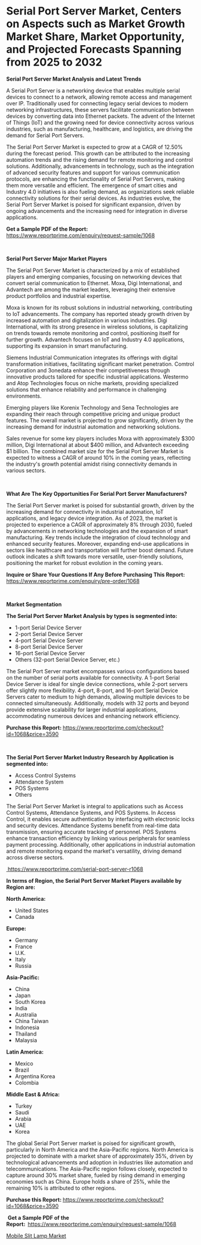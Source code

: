 <p><h1>Serial Port Server Market, Centers on Aspects such as Market Growth Market Share, Market Opportunity, and Projected Forecasts Spanning from 2025 to 2032</h1></p><p><strong>Serial Port Server Market Analysis and Latest Trends</strong></p>
<p><p>A Serial Port Server is a networking device that enables multiple serial devices to connect to a network, allowing remote access and management over IP. Traditionally used for connecting legacy serial devices to modern networking infrastructures, these servers facilitate communication between devices by converting data into Ethernet packets. The advent of the Internet of Things (IoT) and the growing need for device connectivity across various industries, such as manufacturing, healthcare, and logistics, are driving the demand for Serial Port Servers.</p><p>The Serial Port Server Market is expected to grow at a CAGR of 12.50% during the forecast period. This growth can be attributed to the increasing automation trends and the rising demand for remote monitoring and control solutions. Additionally, advancements in technology, such as the integration of advanced security features and support for various communication protocols, are enhancing the functionality of Serial Port Servers, making them more versatile and efficient. The emergence of smart cities and Industry 4.0 initiatives is also fueling demand, as organizations seek reliable connectivity solutions for their serial devices. As industries evolve, the Serial Port Server Market is poised for significant expansion, driven by ongoing advancements and the increasing need for integration in diverse applications.</p></p>
<p><strong>Get a Sample PDF of the Report:&nbsp;</strong> <a href="https://www.reportprime.com/enquiry/request-sample/1068?utm_campaign=2287&utm_medium=2&utm_source=Github&utm_content=ia&utm_term=18032025&utm_id=serial-port-server">https://www.reportprime.com/enquiry/request-sample/1068</a></p>
<p>&nbsp;</p>
<p><strong>Serial Port Server Major Market Players</strong></p>
<p><p>The Serial Port Server Market is characterized by a mix of established players and emerging companies, focusing on networking devices that convert serial communication to Ethernet. Moxa, Digi International, and Advantech are among the market leaders, leveraging their extensive product portfolios and industrial expertise.</p><p>Moxa is known for its robust solutions in industrial networking, contributing to IoT advancements. The company has reported steady growth driven by increased automation and digitalization in various industries. Digi International, with its strong presence in wireless solutions, is capitalizing on trends towards remote monitoring and control, positioning itself for further growth. Advantech focuses on IoT and Industry 4.0 applications, supporting its expansion in smart manufacturing.</p><p>Siemens Industrial Communication integrates its offerings with digital transformation initiatives, facilitating significant market penetration. Comtrol Corporation and 3onedata enhance their competitiveness through innovative products tailored for specific industrial applications. Westermo and Atop Technologies focus on niche markets, providing specialized solutions that enhance reliability and performance in challenging environments.</p><p>Emerging players like Korenix Technology and Sena Technologies are expanding their reach through competitive pricing and unique product features. The overall market is projected to grow significantly, driven by the increasing demand for industrial automation and networking solutions.</p><p>Sales revenue for some key players includes Moxa with approximately $300 million, Digi International at about $400 million, and Advantech exceeding $1 billion. The combined market size for the Serial Port Server Market is expected to witness a CAGR of around 10% in the coming years, reflecting the industry's growth potential amidst rising connectivity demands in various sectors.</p></p>
<p>&nbsp;</p>
<p><strong>What Are The Key Opportunities For Serial Port Server Manufacturers?</strong></p>
<p><p>The Serial Port Server market is poised for substantial growth, driven by the increasing demand for connectivity in industrial automation, IoT applications, and legacy device integration. As of 2023, the market is projected to experience a CAGR of approximately 8% through 2030, fueled by advancements in networking technologies and the expansion of smart manufacturing. Key trends include the integration of cloud technology and enhanced security features. Moreover, expanding end-use applications in sectors like healthcare and transportation will further boost demand. Future outlook indicates a shift towards more versatile, user-friendly solutions, positioning the market for robust evolution in the coming years.</p></p>
<p><strong>Inquire or Share Your Questions If Any Before Purchasing This Report:</strong> <a href="https://www.reportprime.com/enquiry/pre-order/1068?utm_campaign=2287&utm_medium=2&utm_source=Github&utm_content=ia&utm_term=18032025&utm_id=serial-port-server">https://www.reportprime.com/enquiry/pre-order/1068</a></p>
<p>&nbsp;</p>
<p><strong>Market Segmentation</strong></p>
<p><strong>The Serial Port Server Market Analysis by types is segmented into:</strong></p>
<p><ul><li>1-port Serial Device Server</li><li>2-port Serial Device Server</li><li>4-port Serial Device Server</li><li>8-port Serial Device Server</li><li>16-port Serial Device Server</li><li>Others (32-port Serial Device Server, etc.)</li></ul></p>
<p><p>The Serial Port Server market encompasses various configurations based on the number of serial ports available for connectivity. A 1-port Serial Device Server is ideal for single device connections, while 2-port servers offer slightly more flexibility. 4-port, 8-port, and 16-port Serial Device Servers cater to medium to high demands, allowing multiple devices to be connected simultaneously. Additionally, models with 32 ports and beyond provide extensive scalability for larger industrial applications, accommodating numerous devices and enhancing network efficiency.</p></p>
<p><strong>Purchase this Report:&nbsp;</strong><a href="https://www.reportprime.com/checkout?id=1068&price=3590&utm_campaign=2287&utm_medium=2&utm_source=Github&utm_content=ia&utm_term=18032025&utm_id=serial-port-server">https://www.reportprime.com/checkout?id=1068&price=3590</a></p>
<p>&nbsp;</p>
<p><strong>The Serial Port Server Market Industry Research by Application is segmented into:</strong></p>
<p><ul><li>Access Control Systems</li><li>Attendance System</li><li>POS Systems</li><li>Others</li></ul></p>
<p><p>The Serial Port Server Market is integral to applications such as Access Control Systems, Attendance Systems, and POS Systems. In Access Control, it enables secure authentication by interfacing with electronic locks and security devices. Attendance Systems benefit from real-time data transmission, ensuring accurate tracking of personnel. POS Systems enhance transaction efficiency by linking various peripherals for seamless payment processing. Additionally, other applications in industrial automation and remote monitoring expand the market's versatility, driving demand across diverse sectors.</p></p>
<p><a href="https://www.reportprime.com/serial-port-server-r1068?utm_campaign=2287&utm_medium=2&utm_source=Github&utm_content=ia&utm_term=18032025&utm_id=serial-port-server">&nbsp;https://www.reportprime.com/serial-port-server-r1068</a></p>
<p><strong>In terms of Region, the Serial Port Server Market Players available by Region are:</strong></p>
<p>
    <p> <strong> North America: </strong>
        <ul>
            <li>United States</li>
            <li>Canada</li>
        </ul>
        </p> 
    <p> <strong> Europe: </strong>
        <ul>
            <li>Germany</li>
            <li>France</li>
            <li>U.K.</li>
            <li>Italy</li>
            <li>Russia</li>
        </ul>
        </p> 
    <p> <strong> Asia-Pacific: </strong>
        <ul>
            <li>China</li>
            <li>Japan</li>
            <li>South Korea</li>
            <li>India</li>
            <li>Australia</li>
            <li>China Taiwan</li>
            <li>Indonesia</li>
            <li>Thailand</li>
            <li>Malaysia</li>
        </ul>
        </p> 
    <p> <strong> Latin America: </strong>
        <ul>
            <li>Mexico</li>
            <li>Brazil</li>
            <li>Argentina Korea</li>
            <li>Colombia</li>
        </ul>
        </p> 
    <p> <strong> Middle East & Africa: </strong>
        <ul>
            <li>Turkey</li>
            <li>Saudi</li>
            <li>Arabia</li>
            <li>UAE</li>
            <li>Korea</li>
        </ul>
    </p>
    </p>
<p><p>The global Serial Port Server market is poised for significant growth, particularly in North America and the Asia-Pacific regions. North America is projected to dominate with a market share of approximately 35%, driven by technological advancements and adoption in industries like automation and telecommunications. The Asia-Pacific region follows closely, expected to capture around 30% market share, fueled by rising demand in emerging economies such as China. Europe holds a share of 25%, while the remaining 10% is attributed to other regions.</p></p>
<p><strong>Purchase this Report: </strong><a href="https://www.reportprime.com/checkout?id=1068&price=3590&utm_campaign=2287&utm_medium=2&utm_source=Github&utm_content=ia&utm_term=18032025&utm_id=serial-port-server">https://www.reportprime.com/checkout?id=1068&price=3590</a></p>
<p>&nbsp;<strong>Get a Sample PDF of the Report:&nbsp;&nbsp;</strong><a href="https://www.reportprime.com/enquiry/request-sample/1068?utm_campaign=2287&utm_medium=2&utm_source=Github&utm_content=ia&utm_term=18032025&utm_id=serial-port-server">https://www.reportprime.com/enquiry/request-sample/1068</a></p>
<p><strong></strong></p>
<p><p><a href="https://github.com/JakirUddin511/Market-Research-Report-List-2/blob/main/mobile-slit-lamp-market.md?utm_campaign=2287&utm_medium=2&utm_source=Github&utm_content=ia&utm_term=18032025&utm_id=serial-port-server">Mobile Slit Lamp Market</a></p></p>